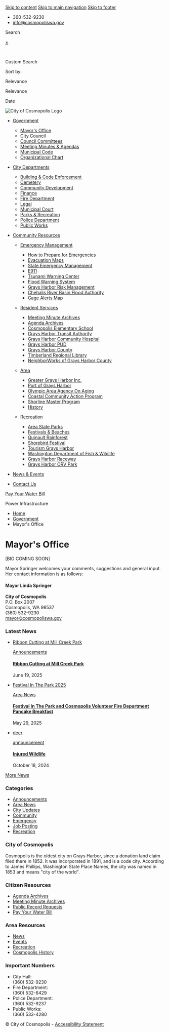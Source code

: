 [Skip to content](https://www.cosmopoliswa.gov/) [Skip to main navigation](https://www.cosmopoliswa.gov/) [Skip to footer](https://www.cosmopoliswa.gov/)

<!--THE END-->

- 360-532-9230
- [info@cosmopoliswa.gov](mailto:info@cosmopoliswa.gov)

Search

[×](https:void%280%29 "Clear search box")

 

Custom Search

Sort by:

Relevance

Relevance

Date

![City of Cosmopolis Logo](https://www.cosmopoliswa.gov/content/cosmopolis-logo.png?a=1)

- [Government](https://www.cosmopoliswa.gov/government)
  
  - [Mayor's Office](https://www.cosmopoliswa.gov/government/mayors-office.html)
  - [City Council](https://www.cosmopoliswa.gov/government/city-council.html)
  - [Council Committees](https://www.cosmopoliswa.gov/government/council-committees.html)
  - [Meeting Minutes &amp; Agendas](https://cosmopolis-wa.municodemeetings.com)
  - [Municipal Code](https://www.municode.com/library/wa/cosmopolis/codes/code_of_ordinances)
  - [Organizational Chart](https://www.cosmopoliswa.gov/government/organizational-chart.html)
- [City Departments](https://www.cosmopoliswa.gov/city-departments)
  
  - [Building &amp; Code Enforcement](https://www.cosmopoliswa.gov/city-departments/building-and-code-enforcement.html)
  - [Cemetery](https://www.cosmopoliswa.gov/city-departments/cemetery.html)
  - [Community Development](https://www.cosmopoliswa.gov/city-departments/community-development.html)
  - [Finance](https://www.cosmopoliswa.gov/city-departments/finance.html)
  - [Fire Department](https://www.cosmopoliswa.gov/city-departments/fire-department.html)
  - [Legal](https://www.cosmopoliswa.gov/city-departments/legal.html)
  - [Municipal Court](https://www.cosmopoliswa.gov/city-departments/municipal-court.html)
  - [Parks &amp; Recreation](https://www.cosmopoliswa.gov/city-departments/parks-and-recreation.html)
  - [Police Department](https://www.cosmopoliswa.gov/city-departments/police-department.html)
  - [Public Works](https://www.cosmopoliswa.gov/city-departments/public-works.html)
- [Community Resources](https://www.cosmopoliswa.gov/community-resources)
  
  - [Emergency Management](https://www.cosmopoliswa.gov/community-resources)
    
    - [How to Prepare for Emergencies](https://www.redcross.org/get-help/how-to-prepare-for-emergencies.html)
    - [Evacuation Maps](https://www.co.grays-harbor.wa.us/departments/emergency_management/evacuation_maps.php)
    - [State Emergency Management](https://mil.wa.gov/emergency-management-division)
    - [E911](https://www.gh911.org)
    - [Tsunami Warning Center](https://tsunami.gov)
    - [Flood Warning System](https://chehalis.onerain.com/?status=300&message=Redirection%3A%20Multiple%20Choices&continue=ZA)
    - [Grays Harbor Risk Management](https://www.co.grays-harbor.wa.us/departments/management_services/risk_and_safety_management.php)
    - [Chehalis River Basin Flood Authority](https://www.ezview.wa.gov/site/alias__1492/33948/default.aspx)
    - [Gage Alerts Map](https://www.arcgis.com/home/webmap/viewer.html?webmap=ec2e9a3e2a3b42178f61644a307d5d58&extent=-124.4741%2C46.4057%2C-121.8539%2C47.172)
  - [Resident Services](https://www.cosmopoliswa.gov/community-resources)
    
    - [Meeting Minute Archives](https://www.cosmopoliswa.gov/community-resources/resident-services/meeting-minute-archives.html)
    - [Agenda Archives](https://www.cosmopoliswa.gov/community-resources/resident-services/agenda-archives.html)
    - [Cosmopolis Elementary School](https://www.cosmopolisschool.com)
    - [Grays Harbor Transit Authority](https://www.ghtransit.com)
    - [Grays Harbor Community Hospital](https://www.ghcares.org)
    - [Grays Harbor PUD](https://www.ghpud.org)
    - [Grays Harbor County](https://www.co.grays-harbor.wa.us)
    - [Timberland Regional Library](https://www.trl.org)
    - [NeighborWorks of Grays Harbor County](https://www.nwghc.org)
  - [Area](https://www.cosmopoliswa.gov/community-resources)
    
    - [Greater Grays Harbor Inc.](https://graysharbor.org)
    - [Port of Grays Harbor](https://www.portofgraysharbor.com)
    - [Olympic Area Agency On Aging](https://www.o3a.org)
    - [Coastal Community Action Program](https://www.coastalcap.org)
    - [Shorline Master Program](https://www.cosmopoliswa.gov/community-resources/economic-development/shorline-master-program.html)
    - [History](https://www.cosmopoliswa.gov/community-resources/economic-development/history.html)
  - [Recreation](https://www.cosmopoliswa.gov/community-resources)
    
    - [Area State Parks](https://www.cosmopoliswa.gov/community-resources/grays-harbor-council-of-government/area-state-parks)
    - [Festivals &amp; Beaches](https://www.cosmopoliswa.gov/community-resources/grays-harbor-council-of-government/festivals-and-beaches)
    - [Quinault Rainforest](https://www.quinaultrainforest.com)
    - [Shorebird Festival](https://www.shorebirdfestival.com)
    - [Tourism Grays Harbor](https://visitgraysharbor.com)
    - [Washington Department of Fish &amp; Wildlife](https://wdfw.wa.gov)
    - [Grays Harbor Raceway](https://www.graysharborraceway.com)
    - [Grays Harbor ORV Park](https://www.ghorvpark.com)
- [News &amp; Events](https://www.cosmopoliswa.gov/news)
- [Contact Us](https://www.cosmopoliswa.gov/contact-us.html)

[Pay Your Water Bill](https://www.cosmopoliswa.gov/online-bill-payment.html)

Power Infrastructure

- [Home](https://www.cosmopoliswa.gov)
- [Government](https://www.cosmopoliswa.gov/government)
- Mayor's Office

# Mayor's Office

\[BIO COMING SOON]

Mayor Springer welcomes your comments, suggestions and general input.  
Her contact information is as follows:

#### Mayor Linda Springer

**City of Cosmopolis**  
P.O. Box 2007  
Cosmopolis, WA 98537  
(360) 532-9230  
mayor@cosmopoliswa.gov

### Latest News

- [Ribbon Cutting at Mill Creek Park](https://www.cosmopoliswa.gov/news/ribbon-cutting-at-mill-creek-park.html)
  
  [Announcements](https://www.cosmopoliswa.gov/blog-archive.html)
  
  #### [Ribbon Cutting at Mill Creek Park](https://www.cosmopoliswa.gov/news/ribbon-cutting-at-mill-creek-park.html)
  
  June 19, 2025
- [Festival In The Park 2025](https://www.cosmopoliswa.gov/news/festival-in-the-park-2025.html)
  
  [Area News](https://www.cosmopoliswa.gov/blog-archive.html)
  
  #### [Festival In The Park and Cosmopolis Volunteer Fire Department Pancake Breakfast](https://www.cosmopoliswa.gov/news/festival-in-the-park-2025.html)
  
  May 29, 2025
- [deer](https://www.cosmopoliswa.gov/news/injured-wildlife.html)
  
  [announcement](https://www.cosmopoliswa.gov/blog-archive.html)
  
  #### [Injured Wildlife](https://www.cosmopoliswa.gov/news/injured-wildlife.html)
  
  October 18, 2024

[More News](https://www.cosmopoliswa.gov/news)

### Categories

- [Announcements](https://www.cosmopoliswa.gov/news/?category=announcements)
- [Area News](https://www.cosmopoliswa.gov/news/?category=area-news)
- [City Updates](https://www.cosmopoliswa.gov/news/?category=city-updates)
- [Community](https://www.cosmopoliswa.gov/news/?category=community)
- [Emergency](https://www.cosmopoliswa.gov/news/?category=emergency)
- [Job Posting](https://www.cosmopoliswa.gov/news/?category=job-posting)
- [Recreation](https://www.cosmopoliswa.gov/news/?category=recreation)

### City of Cosmopolis

Cosmopolis is the oldest city on Grays Harbor, since a donation land claim filed there in 1852. It was incorporated in 1891, and is a code city. According to James Phillips, Washington State Place Names, the city was named in 1853 and means "city of the world".

### Citizen Resources

- [Agenda Archives](https://www.cosmopoliswa.gov/community-resources/resident-services/agenda-archives.html)
- [Meeting Minute Archives](https://www.cosmopoliswa.gov/community-resources/resident-services/meeting-minute-archives.html)
- [Public Record Requests](https://www.cosmopoliswa.gov/public-records.html)
- [Pay Your Water Bill](https://www.cosmopoliswa.gov/online-bill-payment.html)

### Area Resources

- [News](https://www.cosmopoliswa.gov/news)
- [Events](https://www.cosmopoliswa.gov/events)
- [Recreation](https://www.cosmopoliswa.gov/community-resources/grays-harbor-council-of-government)
- [Cosmopolis History](https://www.cosmopoliswa.gov/community-resources/economic-development/history.html)

### Important Numbers

- City Hall:  
  (360) 532-9230
- Fire Department:  
  (360) 532-6429
- Police Department:  
  (360) 532-9237
- Public Works:  
  (360) 533-4280

<!--THE END-->

© City of Cosmopolis - [Accessibility Statement](https://www.cosmopoliswa.gov/assets/files/city-of-cosmopolis-accessibility-statement.pdf)